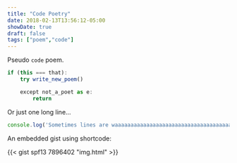 ```yaml
---
title: "Code Poetry"
date: 2018-02-13T13:56:12-05:00
showDate: true
draft: false
tags: ["poem","code"]
---
```


Pseudo `code` poem.

```js
if (this === that):
    try write_new_poem()

    except not_a_poet as e:
        return
```

Or just one long line...

```js
console.log('Sometimes lines are waaaaaaaaaaaaaaaaaaaaaaaaaaaaaaaaaaaaaaay toooooooooooooooooooo looooooooooooooooooooooooooooooong')
```

An embedded gist using shortcode:

{{< gist spf13 7896402 "img.html" >}}
